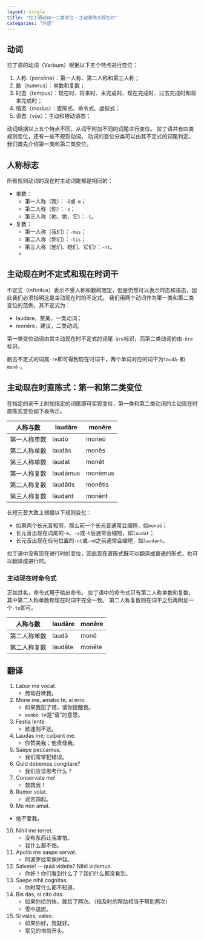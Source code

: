 ```yaml
---
layout: single
title: "拉丁语动词一二类变位——主动直陈式现在时"
categories: "外语"
---
```


## 动词

拉丁语的动词（Verbum）根据以下五个特点进行变位：
1. 人称（persōna）：第一人称、第二人称和第三人称；
2. 数（numrus）：单数和复数；
3. 时态（tempus）：现在时、将来时、未完成时、现在完成时、过去完成时和将来完成时；
4. 情态（modus）：直陈式、命令式、虚拟式；
5. 语态（vōx）：主动和被动语态；

动词根据以上五个特点不同，从词干附加不同的词尾进行变位。
拉丁语共有四类规则变位，还有一些不规则动词。
动词的变位分类可以由其不定式的词尾判定。
我们首先介绍第一类和第二类变位。

## 人称标志

所有规则动词的现在时主动词尾都是相同的：

- 单数：
  - 第一人称（我）：`-ō`或`-m`；
  - 第二人称（你）：`-s`；
  - 第三人称（他、她、它）：`-t`。
- 复数：
  - 第一人称（我们）：`-mus`；
  - 第二人称（你们）：`-tis`；
  - 第三人称（他们、她们、它们）：`-nt`。
  - 
## 主动现在时不定式和现在时词干

不定式（īnfīnitus）表示不受人称和数的限定，但是仍然可以表示时态和语态，因此我们必须指明这是主动现在时的不定式。
我们用两个动词作为第一类和第二类变位的范例，其不定式为：
- laudāre，赞美，一类动词；
- monēre，建议，二类动词。

第一类变位动词由其主动现在时不定式的词尾`-āre`标识，而第二类动词的由`-ēre`标识。

删去不定式的词尾`-re`即可得到现在时词干，两个单词对应的词干为`laudā-`和`monē-`。

## 主动现在时直陈式：第一和第二类变位

在指定的词干上附加指定的词尾即可实现变位，第一类和第二类动词的主动现在时直陈式变位如下表所示。

| 人称与数 | laudāre | monēre |
|---|---|---|
| 第一人称单数 | laudō | moneō |
| 第二人称单数 | laudās | monēs |
| 第三人称单数 | laudat | monēt |
| 第一人称复数 | laudāmus | monēmus | 
| 第二人称复数 | laudātis | monētis |
| 第三人称复数 | laudant | monēnt |

长短元音大致上根据以下规则变化：
- 如果两个长元音相邻，那么前一个长元音通常会缩短，如`moneō`；
- 长元音出现在词尾的`-m`、`-s`或`-t`后通常会缩短，如`laudat`；
- 长元音出现在任何位置的`-nt`或`-nd`之前通常会缩短，如`laudant`。

拉丁语中没有现在进行时的变位，因此现在直陈式既可以翻译成普通的形式，也可以翻译成进行时。

### 主动现在时命令式

正如其名，命令式用于给出命令。
拉丁语中的命令式只有第二人称单数和复数，其中第二人称单数和现在时词干完全一致。
第二人称复数则在词干之后再附加一个`-te`即可。

| 人称与数 | laudāre | monēre |
|---|---|---|
| 第二人称单数 | laudā | monē |
| 第二人称复数 | laudāte | monēte |

## 翻译

1. Labor me vocat. 
   - 劳动召唤我。
2. Mone me, amabo te, si erro.
   - 如果我犯了错，请你提醒我。
   - `amābō tē`是“请”的意思。
3. Festia lente.
   - 欲速则不达。
4. Laudas me; culpant me.
   - 你赞美我；他责怪我。
5. Saepe peccamus.
   - 我们常常犯错误。
6. Quid debemus congitare?
   - 我们应该思考什么？
7. Conservate me!
   - 救救我！
8. Rumor volat.
   - 谣言四起。
9.  Me non amat.
   - 他不爱我。
10. Nihil me terret.
    - 没有东西让我害怕。
    - 我什么都不怕。
11. Apollo me saepe servat.
    - 阿波罗经常保护我。
12. Salvete! -- quid videtis? Nihil videmus.
    - 你好！你们看到什么了？我们什么都没看到。
13. Saepe nihil cognitas.
    - 你时常什么都不知道。
14. Bis das, si cito das.
    - 如果你给的快，就给了两次。（指及时的帮助相当于帮助两次）
    - 雪中送炭。
15. Si vales, valeo.
    - 如果你好，我就好。
    - 常见的书信开头。
